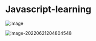 # Javascript-learning
![image](https://user-images.githubusercontent.com/100889898/174481533-09b2b2fc-a7d8-4b92-bc74-0813e951965e.png)

![image-20220621204804548](C:\Users\47570\AppData\Roaming\Typora\typora-user-images\image-20220621204804548.png)
